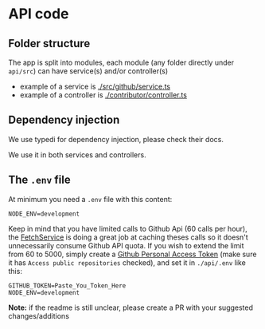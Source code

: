 # API code

## Folder structure

The app is split into modules, each module (any folder directly under `api/src`) can have service(s) and/or controller(s)

- example of a service is [./src/github/service.ts](./src/github/service.ts)
- example of a controller is [./contributor/controller.ts](./contributor/controller.ts)

## Dependency injection

We use typedi for dependency injection, please check their docs.

We use it in both services and controllers.

## The `.env` file

At minimum you need a `.env` file with this content:

```.env
NODE_ENV=development
```

Keep in mind that you have limited calls to Github Api (60 calls per hour), the [FetchService](./api/src/fetch/service.ts) is doing a great job at caching theses calls so it doesn't unnecessarily consume Github API quota. If you wish to extend the limit from 60 to 5000, simply create a [Github Personal Access Token](https://github.com/settings/tokens) (make sure it has `Access public repositories` checked), and set it in `./api/.env` like this:

```.env
GITHUB_TOKEN=Paste_You_Token_Here
NODE_ENV=development
```

**Note:** if the readme is still unclear, please create a PR with your suggested changes/additions
